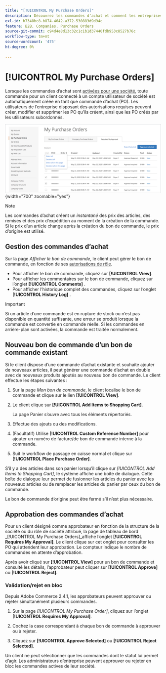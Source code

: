 ```yaml
---
title: "[!UICONTROL My Purchase Orders]"
description: Découvrez les commandes d’achat et comment les entreprises peuvent les utiliser pour gérer leurs achats.
exl-id: b7348bc8-b874-4642-a372-530883d9d94c
feature: B2B, Companies, Purchase Orders
source-git-commit: c94d4e8d13c32c1c1b1d37440fdb953c8527b76c
workflow-type: tm+mt
source-wordcount: '475'
ht-degree: 0%

---
```


# [!UICONTROL My Purchase Orders]

Lorsque les commandes d’achat sont [activées pour une société](purchase-order-flow.md), toute commande pour un client connecté à un compte utilisateur de société est automatiquement créée en tant que commande d’achat (PO). Les utilisateurs de l’entreprise disposant des autorisations requises peuvent créer, modifier et supprimer les PO qu’ils créent, ainsi que les PO créés par les utilisateurs subordonnés.

![Mes commandes](./assets/account-dashboard-my-purchase-orders.png){width="700" zoomable="yes"}

>[!NOTE]
>
>Les commandes d’achat créent un _instantané_ des prix des articles, des remises et des prix d’expédition au moment de la création de la commande. Si le prix d’un article change après la création du bon de commande, le prix d’origine est utilisé.

## Gestion des commandes d’achat

Sur la page _Afficher le bon de commande_, le client peut gérer le bon de commande, en fonction de ses [ autorisations de rôle](account-company-roles-permissions.md).

- Pour afficher le bon de commande, cliquez sur **[!UICONTROL View]**.
- Pour afficher les commentaires sur le bon de commande, cliquez sur l’onglet **[!UICONTROL Comments]** .
- Pour afficher l’historique complet des commandes, cliquez sur l’onglet **[!UICONTROL History Log]** .

>[!IMPORTANT]
>
>Si un article d’une commande est en rupture de stock ou n’est pas disponible en quantité suffisante, une erreur se produit lorsque la commande est convertie en commande réelle. Si les commandes en arrière-plan sont activées, la commande est traitée normalement.

## Nouveau bon de commande d’un bon de commande existant

Si le client dispose d’une commande d’achat existante et souhaite ajouter de nouveaux articles, il peut générer une commande d’achat en double avec de nouveaux produits ajoutés au nouveau bon de commande. Le client effectue les étapes suivantes :

1. Sur la page _Mon bon de commande_, le client localise le bon de commande et clique sur le lien **[!UICONTROL View]**.

1. Le client clique sur **[!UICONTROL Add Items to Shopping Cart]**.

   La page Panier s’ouvre avec tous les éléments répertoriés.

1. Effectue des ajouts ou des modifications.

1. (Facultatif) Utilise **[!UICONTROL Custom Reference Number]** pour ajouter un numéro de facture/de bon de commande interne à la commande.

1. Suit le workflow de passage en caisse normal et clique sur **[!UICONTROL Place Purchase Order]**.

S’il y a des articles dans son panier lorsqu’il clique sur _[!UICONTROL Add Items to Shopping Cart]_, le système affiche une boîte de dialogue. Cette boîte de dialogue leur permet de fusionner les articles du panier avec les nouveaux articles ou de remplacer les articles du panier par ceux du bon de commande.

Le bon de commande d’origine peut être fermé s’il n’est plus nécessaire.

## Approbation des commandes d’achat

Pour un client désigné comme approbateur en fonction de la structure de la société ou du rôle de société attribué, la page de tableau de bord _[!UICONTROL My Purchase Orders]_affiche l’onglet **[!UICONTROL Requires My Approval]**. Le client clique sur cet onglet pour consulter les PO qui attendent leur approbation. Le compteur indique le nombre de commandes en attente d’approbation.

Après avoir cliqué sur **[!UICONTROL View]** pour un bon de commande et consulté les détails, l’approbateur peut cliquer sur **[!UICONTROL Approve]** ou **[!UICONTROL Reject]**.

### Validation/rejet en bloc

Depuis Adobe Commerce 2.4.1, les approbateurs peuvent approuver ou rejeter simultanément plusieurs commandes.

1. Sur la page _[!UICONTROL My Purchase Order]_, cliquez sur l’onglet **[!UICONTROL Requires My Approval]**.

1. Cochez la case correspondant à chaque bon de commande à approuver ou à rejeter.

1. Cliquez sur **[!UICONTROL Approve Selected]** ou **[!UICONTROL Reject Selected]**.

Un client ne peut sélectionner que les commandes dont le statut lui permet d’agir. Les administrateurs d’entreprise peuvent approuver ou rejeter en bloc les commandes actives de leur société.
